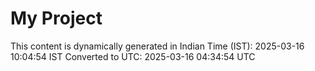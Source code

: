 # My Project

This content is dynamically generated in Indian Time (IST): 2025-03-16 10:04:54 IST
Converted to UTC: 2025-03-16 04:34:54 UTC
